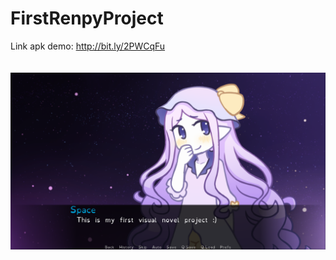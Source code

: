 # FirstRenpyProject
Link apk demo: http://bit.ly/2PWCqFu
<br><br><br>
![alt text](screenshot0001.png)


